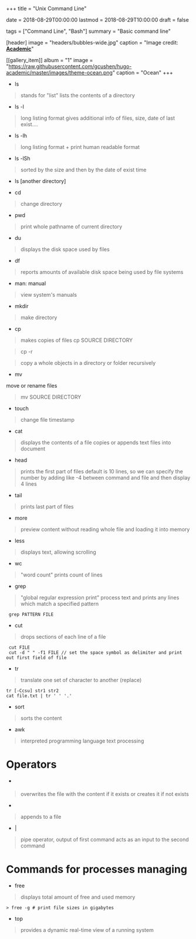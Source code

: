 +++
title = "Unix Command Line"

date = 2018-08-29T00:00:00
lastmod = 2018-08-29T10:00:00
draft = false

tags = ["Command Line", "Bash"]
summary = "Basic command line"

[header]
image = "headers/bubbles-wide.jpg"
caption = "Image credit: [**Academic**](https://github.com/gcushen/hugo-academic/)"

[[gallery_item]]
album = "1"
image = "https://raw.githubusercontent.com/gcushen/hugo-academic/master/images/theme-ocean.png"
caption = "Ocean"
+++


- ls

> stands for "list"
> lists the contents of a directory

- ls -l

> long listing format
> gives additional info of files, size, date of last exist....

- ls -lh

> long listing format + print human readable format

- ls -lSh

> sorted by the size and then by the date of exist time

- ls [another directory]

- cd 

> change directory

- pwd

> print whole pathname of current directory

- du

> displays the disk space used by files

- df

> reports amounts of available disk space being used by file systems

- man:
manual

> view system's manuals

- mkdir

> make directory

- cp

> makes copies of files
> cp SOURCE DIRECTORY

> cp -r 

> copy a whole objects in a directory or folder recursively

- mv

move or rename files

> mv SOURCE DIRECTORY

- touch

> change file timestamp

- cat

> displays the contents of a file 
> copies or appends text files into document

- head

> prints the first part of files
> default is 10 lines, so we can specify the number by adding like -4 between command and file and then display 4 lines

- tail

> prints last part of files

- more

> preview content without reading whole file and loading it into memory

- less

> displays text, allowing scrolling

- wc

> "word count" prints count of lines 

- grep

> "global regular expression print" process text and prints any lines which match a specified pattern

	 grep PATTERN FILE

- cut

> drops sections of each line of a file

	 cut FILE
	 cut -d " " -f1 FILE // set the space symbol as delimiter and print out first field of file

- tr

> translate one set of character to another (replace)

	tr [-Ccsu] str1 str2
	cat file.txt | tr ' ' '.'

- sort

> sorts the content

- awk

> interpreted programming language text processing

# Operators

- >

> overwrites the file with the content if it exists or creates it if not exists


- >>

> appends to a file

- |

> pipe operator, output of first command acts as an input to the second command

# Commands for processes managing

- free

> displays total amount of free and used memory

	> free -g # print file sizes in gigabytes

- top

> provides a dynamic real-time view of a running system


		  